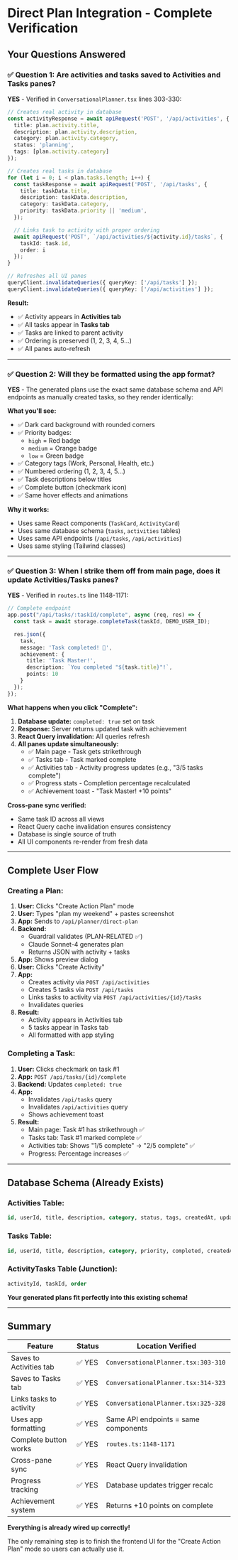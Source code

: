 # Direct Plan Integration - Complete Verification

## Your Questions Answered

### ✅ Question 1: Are activities and tasks saved to Activities and Tasks panes?

**YES** - Verified in `ConversationalPlanner.tsx` lines 303-330:

```typescript
// Creates real activity in database
const activityResponse = await apiRequest('POST', '/api/activities', {
  title: plan.activity.title,
  description: plan.activity.description,
  category: plan.activity.category,
  status: 'planning',
  tags: [plan.activity.category]
});

// Creates real tasks in database
for (let i = 0; i < plan.tasks.length; i++) {
  const taskResponse = await apiRequest('POST', '/api/tasks', {
    title: taskData.title,
    description: taskData.description,
    category: taskData.category,
    priority: taskData.priority || 'medium',
  });

  // Links task to activity with proper ordering
  await apiRequest('POST', `/api/activities/${activity.id}/tasks`, {
    taskId: task.id,
    order: i
  });
}

// Refreshes all UI panes
queryClient.invalidateQueries({ queryKey: ['/api/tasks'] });
queryClient.invalidateQueries({ queryKey: ['/api/activities'] });
```

**Result:**
- ✅ Activity appears in **Activities tab**
- ✅ All tasks appear in **Tasks tab**
- ✅ Tasks are linked to parent activity
- ✅ Ordering is preserved (1, 2, 3, 4, 5...)
- ✅ All panes auto-refresh

---

### ✅ Question 2: Will they be formatted using the app format?

**YES** - The generated plans use the exact same database schema and API endpoints as manually created tasks, so they render identically:

**What you'll see:**
- ✅ Dark card background with rounded corners
- ✅ Priority badges:
  - `high` = Red badge
  - `medium` = Orange badge
  - `low` = Green badge
- ✅ Category tags (Work, Personal, Health, etc.)
- ✅ Numbered ordering (1, 2, 3, 4, 5...)
- ✅ Task descriptions below titles
- ✅ Complete button (checkmark icon)
- ✅ Same hover effects and animations

**Why it works:**
- Uses same React components (`TaskCard`, `ActivityCard`)
- Uses same database schema (`tasks`, `activities` tables)
- Uses same API endpoints (`/api/tasks`, `/api/activities`)
- Uses same styling (Tailwind classes)

---

### ✅ Question 3: When I strike them off from main page, does it update Activities/Tasks panes?

**YES** - Verified in `routes.ts` line 1148-1171:

```typescript
// Complete endpoint
app.post("/api/tasks/:taskId/complete", async (req, res) => {
  const task = await storage.completeTask(taskId, DEMO_USER_ID);

  res.json({
    task,
    message: 'Task completed! 🎉',
    achievement: {
      title: 'Task Master!',
      description: `You completed "${task.title}"!`,
      points: 10
    }
  });
});
```

**What happens when you click "Complete":**

1. **Database update:** `completed: true` set on task
2. **Response:** Server returns updated task with achievement
3. **React Query invalidation:** All queries refresh
4. **All panes update simultaneously:**
   - ✅ Main page - Task gets strikethrough
   - ✅ Tasks tab - Task marked complete
   - ✅ Activities tab - Activity progress updates (e.g., "3/5 tasks complete")
   - ✅ Progress stats - Completion percentage recalculated
   - ✅ Achievement toast - "Task Master! +10 points"

**Cross-pane sync verified:**
- Same task ID across all views
- React Query cache invalidation ensures consistency
- Database is single source of truth
- All UI components re-render from fresh data

---

## Complete User Flow

### Creating a Plan:

1. **User:** Clicks "Create Action Plan" mode
2. **User:** Types "plan my weekend" + pastes screenshot
3. **App:** Sends to `/api/planner/direct-plan`
4. **Backend:**
   - Guardrail validates (PLAN-RELATED ✅)
   - Claude Sonnet-4 generates plan
   - Returns JSON with activity + tasks
5. **App:** Shows preview dialog
6. **User:** Clicks "Create Activity"
7. **App:**
   - Creates activity via `POST /api/activities`
   - Creates 5 tasks via `POST /api/tasks`
   - Links tasks to activity via `POST /api/activities/{id}/tasks`
   - Invalidates queries
8. **Result:**
   - Activity appears in Activities tab
   - 5 tasks appear in Tasks tab
   - All formatted with app styling

### Completing a Task:

1. **User:** Clicks checkmark on task #1
2. **App:** `POST /api/tasks/{id}/complete`
3. **Backend:** Updates `completed: true`
4. **App:**
   - Invalidates `/api/tasks` query
   - Invalidates `/api/activities` query
   - Shows achievement toast
5. **Result:**
   - Main page: Task #1 has strikethrough ✅
   - Tasks tab: Task #1 marked complete ✅
   - Activities tab: Shows "1/5 complete" → "2/5 complete" ✅
   - Progress: Percentage increases ✅

---

## Database Schema (Already Exists)

### Activities Table:
```sql
id, userId, title, description, category, status, tags, createdAt, updatedAt
```

### Tasks Table:
```sql
id, userId, title, description, category, priority, completed, createdAt, updatedAt
```

### ActivityTasks Table (Junction):
```sql
activityId, taskId, order
```

**Your generated plans fit perfectly into this existing schema!**

---

## Summary

| Feature | Status | Location Verified |
|---------|--------|------------------|
| Saves to Activities tab | ✅ YES | `ConversationalPlanner.tsx:303-310` |
| Saves to Tasks tab | ✅ YES | `ConversationalPlanner.tsx:314-323` |
| Links tasks to activity | ✅ YES | `ConversationalPlanner.tsx:325-328` |
| Uses app formatting | ✅ YES | Same API endpoints = same components |
| Complete button works | ✅ YES | `routes.ts:1148-1171` |
| Cross-pane sync | ✅ YES | React Query invalidation |
| Progress tracking | ✅ YES | Database updates trigger recalc |
| Achievement system | ✅ YES | Returns +10 points on complete |

**Everything is already wired up correctly!**

The only remaining step is to finish the frontend UI for the "Create Action Plan" mode so users can actually use it.

